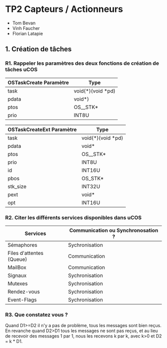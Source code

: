# TP2 Capteurs / Actionneurs

- Tom Bevan
- Vinh Faucher
- Florian Latapie

## 1. Création de tâches

### R1. Rappeler les paramètres des deux fonctions de création de tâches uCOS

| OSTaskCreate Paramètre  | Type              |
|-------------------------|-------------------|
| task                    | void(*)(void *pd) |
| pdata                   | void*)            |
| ptos                    | OS__STK*          |
| prio                    | INT8U             |

| OSTaskCreateExt Paramètre | Type              |
|---------------------------|-------------------|
| task                      | void(*)(void *pd) |
| pdata                     | void*             |
| ptos                      | OS__STK*          |
| prio                      | INT8U             |
| id                        | INT16U            |
| pbos                      | OS_STK*           |
| stk_size                  | INT32U            |
| pext                      | void*             |
| opt                       | INT16U            |

### R2. Citer les différents services disponibles dans uCOS
| Services                      | Communication ou Synchronosation ? |
|-------------------------------|------------------------------------|
| Sémaphores                    | Sychronisation                     |
| Files d'attentes (Queue)      | Communication                      |
| MailBox                       | Communication                      |
| Signaux                       | Sychronisation                     |
| Mutexes                       | Sychronisation                     |
| Rendez-vous                   | Sychronisation                     |
| Event-Flags                   | Sychronisation                     |



### R3. Que constatez vous ?
Quand D1>=D2 il n'y a pas de problème, tous les messages sont bien reçus. En revanche quand D2>D1 tous les messages ne sont pas reçus, et au lieu de recevoir des messages 1 par 1, nous les recevons k par k, avec k>0 et D2 = k * D1.

